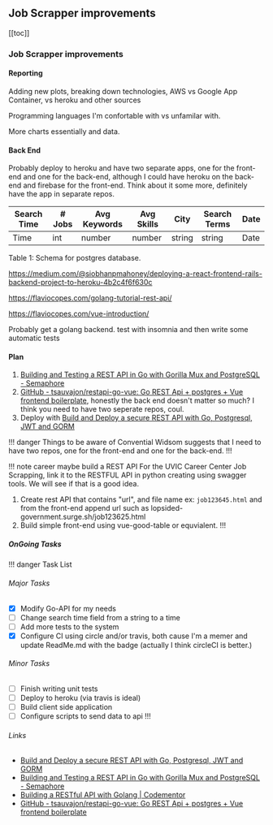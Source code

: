 ## Job Scrapper improvements <Badge text="Golang" type="warn" /> 
[[toc]] 
### Job Scrapper improvements

#### Reporting

Adding new plots, breaking down technologies, AWS vs Google App Container, vs heroku and other sources

Programming languages I'm confortable with vs unfamilar with.

More charts essentially and data.
#### Back End
Probably deploy to heroku and have two separate apps, one for the front-end and one for the back-end, although I could have heroku on the back-end and firebase for the front-end. Think about it some more, definitely have the app in separate repos.

|Search Time|# Jobs | Avg Keywords | Avg Skills | City | Search Terms | Date |
|---| ---| ---| ---| --- | --- | ---|
|Time| int| number | number | string | string | Date |

Table 1: Schema for postgres database.

https://medium.com/@siobhanpmahoney/deploying-a-react-frontend-rails-backend-project-to-heroku-4b2c4f6f630c



https://flaviocopes.com/golang-tutorial-rest-api/

https://flaviocopes.com/vue-introduction/

Probably get a golang backend. test with insomnia and then write some automatic tests

#### Plan

1. [Building and Testing a REST API in Go with Gorilla Mux and PostgreSQL - Semaphore](https://semaphoreci.com/community/tutorials/building-and-testing-a-rest-api-in-go-with-gorilla-mux-and-postgresql)
2.  [GitHub - tsauvajon/restapi-go-vue: Go REST Api + postgres + Vue frontend boilerplate](https://github.com/tsauvajon/restapi-go-vue), honestly the back end doesn't matter so much? I think you need to have two seperate repos, coul.
3.  Deploy with [Build and Deploy a secure REST API with Go, Postgresql, JWT and GORM](https://medium.com/@adigunhammedolalekan/build-and-deploy-a-secure-rest-api-with-go-postgresql-jwt-and-gorm-6fadf3da505b)
 
 !!! danger Things to be aware of 
 Convential Widsom suggests that I need to have two repos, one for the front-end and one for the back-end.
 !!!
 
 !!! note career maybe build a REST API
 For the UVIC Career Center Job Scrapping, link it to the RESTFUL API in python creating using swagger tools. We will see if that is a good idea.
 
 1. Create rest API that contains "url", and file name ex: `job123645.html` and from the front-end append url such as lopsided-government.surge.sh/job123625.html
 2. Build simple front-end using vue-good-table or equvialent.
!!!

##### OnGoing Tasks

!!! danger Task List
###### Major Tasks
- [x] Modify Go-API for my needs
- [ ] Change search time field from a string to a time 
- [ ] Add more tests to the system
- [x] Configure CI using circle and/or travis, both cause I'm a memer and update ReadMe.md with the badge (actually I think circleCI is better.)

###### Minor Tasks
- [ ] Finish writing unit tests 
- [ ] Deploy to heroku (via travis is ideal)
- [ ] Build client side application 
- [ ] Configure scripts to send data to api
!!!

###### Links
* [Build and Deploy a secure REST API with Go, Postgresql, JWT and GORM](https://medium.com/@adigunhammedolalekan/build-and-deploy-a-secure-rest-api-with-go-postgresql-jwt-and-gorm-6fadf3da505b)
* [Building and Testing a REST API in Go with Gorilla Mux and PostgreSQL - Semaphore](https://semaphoreci.com/community/tutorials/building-and-testing-a-rest-api-in-go-with-gorilla-mux-and-postgresql)
* [Building a RESTful API with Golang | Codementor](https://www.codementor.io/codehakase/building-a-restful-api-with-golang-a6yivzqdo)
* [GitHub - tsauvajon/restapi-go-vue: Go REST Api + postgres + Vue frontend boilerplate](https://github.com/tsauvajon/restapi-go-vue)